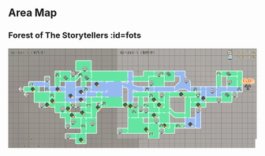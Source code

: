 <h2>Area Map</h2>

### Forest of The Storytellers :id=fots

![fots](../../../assets/images/wiki/map/0.22map.png)
